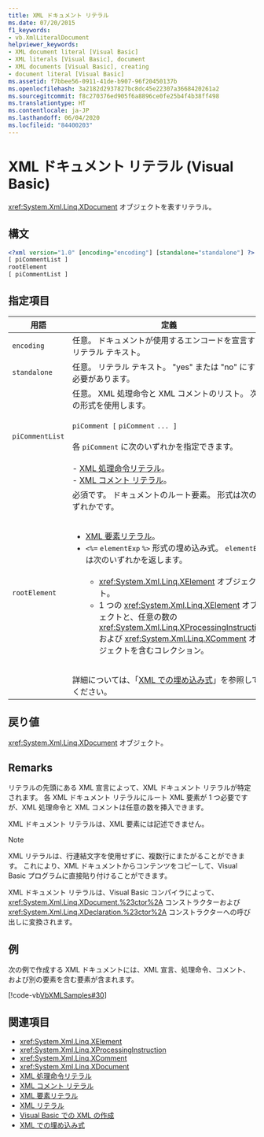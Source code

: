 ```yaml
---
title: XML ドキュメント リテラル
ms.date: 07/20/2015
f1_keywords:
- vb.XmlLiteralDocument
helpviewer_keywords:
- XML document literal [Visual Basic]
- XML literals [Visual Basic], document
- XML documents [Visual Basic], creating
- document literal [Visual Basic]
ms.assetid: f7bbee56-0911-41de-b907-96f20450137b
ms.openlocfilehash: 3a2182d2937827bc8dc45e22307a3668420261a2
ms.sourcegitcommit: f8c270376ed905f6a8896ce0fe25b4f4b38ff498
ms.translationtype: HT
ms.contentlocale: ja-JP
ms.lasthandoff: 06/04/2020
ms.locfileid: "84400203"
---
```

# <a name="xml-document-literal-visual-basic"></a>XML ドキュメント リテラル (Visual Basic)
<xref:System.Xml.Linq.XDocument> オブジェクトを表すリテラル。  
  
## <a name="syntax"></a>構文  
  
```xml  
<?xml version="1.0" [encoding="encoding"] [standalone="standalone"] ?>  
[ piCommentList ]  
rootElement  
[ piCommentList ]  
```  
  
## <a name="parts"></a>指定項目  
  
|用語|定義|  
|---|---|  
|`encoding`|任意。 ドキュメントが使用するエンコードを宣言するリテラル テキスト。|  
|`standalone`|任意。 リテラル テキスト。 "yes" または "no" にする必要があります。|  
|`piCommentList`|任意。 XML 処理命令と XML コメントのリスト。 次の形式を使用します。<br /><br /> `piComment [` `piComment` `... ]`<br /><br /> 各 `piComment` に次のいずれかを指定できます。<br /><br /> -   [XML 処理命令リテラル](xml-processing-instruction-literal.md)。<br />-   [XML コメント リテラル](xml-comment-literal.md)。|  
|`rootElement`|必須です。 ドキュメントのルート要素。 形式は次のいずれかです。<br /><br /> <ul><li>[XML 要素リテラル](xml-element-literal.md)。</li><li>`<%=` `elementExp` `%>` 形式の埋め込み式。 `elementExp` は次のいずれかを返します。<br /><br /> <ul><li><xref:System.Xml.Linq.XElement> オブジェクト。</li><li>1 つの <xref:System.Xml.Linq.XElement> オブジェクトと、任意の数の <xref:System.Xml.Linq.XProcessingInstruction> および <xref:System.Xml.Linq.XComment> オブジェクトを含むコレクション。</li></ul></li></ul><br /> 詳細については、「[XML での埋め込み式](../../programming-guide/language-features/xml/embedded-expressions-in-xml.md)」を参照してください。|  
  
## <a name="return-value"></a>戻り値  
 <xref:System.Xml.Linq.XDocument> オブジェクト。  
  
## <a name="remarks"></a>Remarks  
 リテラルの先頭にある XML 宣言によって、XML ドキュメント リテラルが特定されます。 各 XML ドキュメント リテラルにルート XML 要素が 1 つ必要ですが、XML 処理命令と XML コメントは任意の数を挿入できます。  
  
 XML ドキュメント リテラルは、XML 要素には記述できません。  
  
> [!NOTE]
> XML リテラルは、行連結文字を使用せずに、複数行にまたがることができます。 これにより、XML ドキュメントからコンテンツをコピーして、Visual Basic プログラムに直接貼り付けることができます。  
  
 XML ドキュメント リテラルは、Visual Basic コンパイラによって、<xref:System.Xml.Linq.XDocument.%23ctor%2A> コンストラクターおよび <xref:System.Xml.Linq.XDeclaration.%23ctor%2A> コンストラクターへの呼び出しに変換されます。  
  
## <a name="example"></a>例  
 次の例で作成する XML ドキュメントには、XML 宣言、処理命令、コメント、および別の要素を含む要素が含まれます。  
  
 [!code-vb[VbXMLSamples#30](~/samples/snippets/visualbasic/VS_Snippets_VBCSharp/VbXMLSamples/VB/XMLSamples13.vb#30)]  
  
## <a name="see-also"></a>関連項目

- <xref:System.Xml.Linq.XElement>
- <xref:System.Xml.Linq.XProcessingInstruction>
- <xref:System.Xml.Linq.XComment>
- <xref:System.Xml.Linq.XDocument>
- [XML 処理命令リテラル](xml-processing-instruction-literal.md)
- [XML コメント リテラル](xml-comment-literal.md)
- [XML 要素リテラル](xml-element-literal.md)
- [XML リテラル](index.md)
- [Visual Basic での XML の作成](../../programming-guide/language-features/xml/creating-xml.md)
- [XML での埋め込み式](../../programming-guide/language-features/xml/embedded-expressions-in-xml.md)
